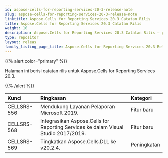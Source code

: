 ```yaml
---
id: aspose-cells-for-reporting-services-20-3-release-note
slug: aspose-cells-for-reporting-services-20-3-release-note
linktitle: Aspose.Cells for Reporting Services 20.3 Catatan Rilis
title: Aspose.Cells for Reporting Services 20.3 Catatan Rilis
weight: 10
description: Aspose.Cells for Reporting Services 20.3 Catatan Rilis – pembaruan dan perbaikan terkini
type: repositor
layout: releas
family_listing_page_title: Aspose.Cells for Reporting Services 20.3 Release Note
---
```

{{% alert color="primary" %}} 

Halaman ini berisi catatan rilis untuk Aspose.Cells for Reporting Services 20.3.

{{% /alert %}} 

|**Kunci**|**Ringkasan**|**Kategori**|
| :- | :- | :- |
|CELLSRS-556|Mendukung Layanan Pelaporan Microsoft 2019.|Fitur baru|
|CELLSRS-568|Integrasikan Aspose.Cells for Reporting Services ke dalam Visual Studio 2017/2019.|Fitur baru|
|CELLSRS-569|Tingkatkan Aspose.Cells.DLL ke v20.2.4.|Peningkatan|


